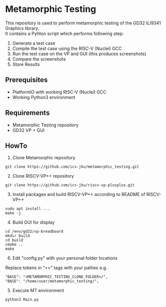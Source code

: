 # Metamorphic Testing

This repository is used to perform metamorphic testing of the GD32 ILI9341 Graphics library.   
It contains a Pyhton script which performs following step:   
1. Generate a test case
2. Compile the test case using the RISC-V (Nuclei) GCC
3. Run the test case on the VP and GUI (this produces screenshots)
4. Compare the screenshots
5. Store Results

## Prerequisites
- PlatformIO with working RISC-V (Nuclei) GCC
- Working Python3 environment 

## Requirements
- Metamorphic Testing repository
- GD32 VP + GUI

## HowTo
1. Clone Metamorphic repository
```
git clone https://github.com/ics-jku/metamorphic_testing.git
```
2. Clone RISCV-VP++ repository
```
git clone https://github.com/ics-jku/riscv-vp-plusplus.git
```
3. Install packages and build RISCV-VP++ according to README of RISCV-VP++
```
sudo apt install ...
make -j
```
4. Build GUI for display
```
cd /env/gd32/vp-breadboard
mkdir build
cd build
cmake ..
make
```
6. Edit "config.py" with your personal folder locations

Replace tokens in "<>" tags with your pathes e.g.
```
"BASE": "<METAMORPHIC_TESTING_CLONE_FOLDER>/",
"BASE": "/home/user/metamorphic_testing/",
```
5. Execute MT environment
```
python3 Main.py
```


